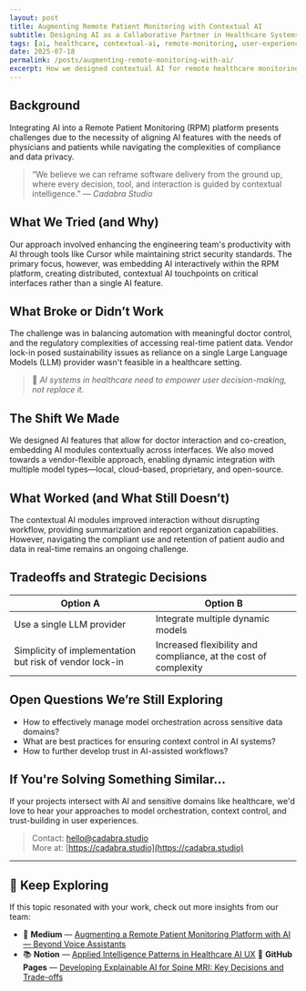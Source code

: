 ```yaml
---
layout: post
title: Augmenting Remote Patient Monitoring with Contextual AI
subtitle: Designing AI as a Collaborative Partner in Healthcare Systems
tags: [ai, healthcare, contextual-ai, remote-monitoring, user-experience, compliance, model-orchestration, data-privacy]
date: 2025-07-18
permalink: /posts/augmenting-remote-monitoring-with-ai/
excerpt: How we designed contextual AI for remote healthcare monitoring systems, balancing compliance, user trust, and orchestration across multiple model types.
---
```


## Background

Integrating AI into a Remote Patient Monitoring (RPM) platform presents challenges due to the necessity of aligning AI features with the needs of physicians and patients while navigating the complexities of compliance and data privacy.

> “We believe we can reframe software delivery from the ground up, where every decision, tool, and interaction is guided by contextual intelligence.” — *Cadabra Studio*

## What We Tried (and Why)

Our approach involved enhancing the engineering team's productivity with AI through tools like Cursor while maintaining strict security standards. The primary focus, however, was embedding AI interactively within the RPM platform, creating distributed, contextual AI touchpoints on critical interfaces rather than a single AI feature.

## What Broke or Didn’t Work

The challenge was in balancing automation with meaningful doctor control, and the regulatory complexities of accessing real-time patient data. Vendor lock-in posed sustainability issues as reliance on a single Large Language Models (LLM) provider wasn't feasible in a healthcare setting.

> 📌 *AI systems in healthcare need to empower user decision-making, not replace it.*

## The Shift We Made

We designed AI features that allow for doctor interaction and co-creation, embedding AI modules contextually across interfaces. We also moved towards a vendor-flexible approach, enabling dynamic integration with multiple model types—local, cloud-based, proprietary, and open-source.

## What Worked (and What Still Doesn’t)

The contextual AI modules improved interaction without disrupting workflow, providing summarization and report organization capabilities. However, navigating the compliant use and retention of patient audio and data in real-time remains an ongoing challenge.

## Tradeoffs and Strategic Decisions

| Option A | Option B |
|----------|----------|
| Use a single LLM provider | Integrate multiple dynamic models |
| Simplicity of implementation but risk of vendor lock-in | Increased flexibility and compliance, at the cost of complexity |

## Open Questions We’re Still Exploring

- How to effectively manage model orchestration across sensitive data domains?
- What are best practices for ensuring context control in AI systems?
- How to further develop trust in AI-assisted workflows?

## If You're Solving Something Similar...

If your projects intersect with AI and sensitive domains like healthcare, we'd love to hear your approaches to model orchestration, context control, and trust-building in user experiences.

> Contact: hello@cadabra.studio  
> More at: [https://cadabra.studio](https://cadabra.studio)

---

## 🧠 Keep Exploring

If this topic resonated with your work, check out more insights from our team:

- 📰 **Medium** — [Augmenting a Remote Patient Monitoring Platform with AI — Beyond Voice Assistants](https://cadabrastudio.medium.com/augmenting-a-remote-patient-monitoring-platform-with-ai-beyond-voice-assistants-3b0e27f79212)  
- 📚 **Notion** — [Applied Intelligence Patterns in Healthcare AI UX](https://classy-sugar-6ff.notion.site/Applied-Intelligence-Patterns-in-Healthcare-AI-UX-2389b3e9140380c299fef8bf6add3f49?pvs=143)
🧩 **GitHub Pages** — [Developing Explainable AI for Spine MRI: Key Decisions and Trade-offs](https://cadabra-engineering.github.io/posts/developing-explainable-ai-for-spine-mri/)
